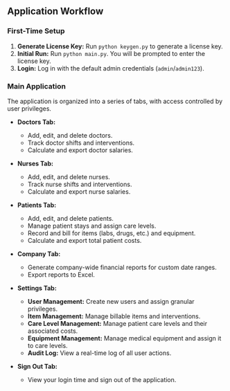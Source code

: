 ## Application Workflow

### First-Time Setup
1.  **Generate License Key:** Run `python keygen.py` to generate a license key.
2.  **Initial Run:** Run `python main.py`. You will be prompted to enter the license key.
3.  **Login:** Log in with the default admin credentials (`admin`/`admin123`).

### Main Application
The application is organized into a series of tabs, with access controlled by user privileges.

*   **Doctors Tab:**
    *   Add, edit, and delete doctors.
    *   Track doctor shifts and interventions.
    *   Calculate and export doctor salaries.

*   **Nurses Tab:**
    *   Add, edit, and delete nurses.
    *   Track nurse shifts and interventions.
    *   Calculate and export nurse salaries.

*   **Patients Tab:**
    *   Add, edit, and delete patients.
    *   Manage patient stays and assign care levels.
    *   Record and bill for items (labs, drugs, etc.) and equipment.
    *   Calculate and export total patient costs.

*   **Company Tab:**
    *   Generate company-wide financial reports for custom date ranges.
    *   Export reports to Excel.

*   **Settings Tab:**
    *   **User Management:** Create new users and assign granular privileges.
    *   **Item Management:** Manage billable items and interventions.
    *   **Care Level Management:** Manage patient care levels and their associated costs.
    *   **Equipment Management:** Manage medical equipment and assign it to care levels.
    *   **Audit Log:** View a real-time log of all user actions.

*   **Sign Out Tab:**
    *   View your login time and sign out of the application.
